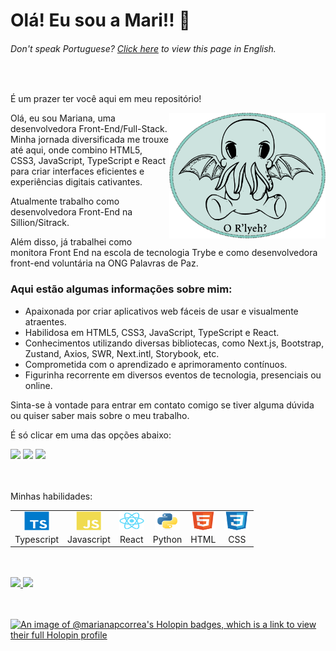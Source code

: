 <h1> Olá! Eu sou a Mari!! 👋 </h1>
<h6> Don't speak Portuguese? <a href="https://github.com/marianapcorrea/marianapcorrea/blob/master/README-en.md#-hi-im-mari--:~:text=Blame-,Hi!%20I%27m%20Mari!,-N%C3%A3o%20fala%20ingl%C3%AAs">Click here</a> to view this page in English.</h6>
</br>

<p>É um prazer ter você aqui em meu repositório!</p>

<div>
<img width="250" align="right" alt="cute-cthulhu" src="https://github.com/marianapcorrea/marianapcorrea/blob/master/cute-cthulhu.png">
</div>

<div> 
<p>Olá, eu sou Mariana, uma desenvolvedora Front-End/Full-Stack. Minha jornada diversificada me trouxe até aqui, onde combino HTML5, CSS3, JavaScript, TypeScript e React para criar interfaces eficientes e experiências digitais cativantes.</p>

<p>Atualmente trabalho como desenvolvedora Front-End na Sillion/Sitrack. </p>

<p>Além disso, já trabalhei como monitora Front End na escola de tecnologia Trybe e como desenvolvedora front-end voluntária na ONG Palavras de Paz.</p>

<h3>Aqui estão algumas informações sobre mim:</h3>
<ul>
<li>Apaixonada por criar aplicativos web fáceis de usar e visualmente atraentes.</li>
<li>Habilidosa em HTML5, CSS3, JavaScript, TypeScript e React.</li>
<li>Conhecimentos utilizando diversas bibliotecas, como Next.js, Bootstrap, Zustand, Axios, SWR, Next.intl, Storybook, etc. </li>
<li>Comprometida com o aprendizado e aprimoramento contínuos.</li>
<li>Figurinha recorrente em diversos eventos de tecnologia, presenciais ou online.</li>  
</ul>

<p>Sinta-se à vontade para entrar em contato comigo se tiver alguma dúvida ou quiser saber mais sobre o meu trabalho.</p>
  <p> É só clicar em uma das opções abaixo: </p>
  <a href = "mailto:mpcs270391@gmail.com"><img src="https://img.shields.io/badge/-Gmail-%23333?style=for-the-badge&logo=gmail&logoColor=white" target="_blank" alt'mpcs270391@gmail.com'></a>
  <a href="https://www.linkedin.com/in/marianapcorrea/" target="_blank"><img src="https://img.shields.io/badge/-LinkedIn-%230077B5?style=for-the-badge&logo=linkedin&logoColor=white" target="_blank"></a>   
  <a href="https://marianapcorrea.medium.com/" target="_blank"><img src="https://img.shields.io/badge/Medium-%23333?style=for-the-badge&logo=medium&logoColor=white" target="_blank" /></a> 
</div>
</br>

<div style="display: inline_block"><br>
  <p> Minhas habilidades: </p>
<table>
    <tr>
        <td align="center">  
            <img align="center" alt="Mari-TypeScript" height="30" width="40" src="https://raw.githubusercontent.com/devicons/devicon/master/icons/typescript/typescript-original.svg">
        </td>
        <td align="center">  
            <img align="center" alt="Mari-Js" height="30" width="40" src="https://raw.githubusercontent.com/devicons/devicon/master/icons/javascript/javascript-plain.svg">
        </td>
        <td align="center">  
            <img align="center" alt="Mari-React" height="30" width="40" src="https://raw.githubusercontent.com/devicons/devicon/master/icons/react/react-original.svg">
        </td>
        <td align="center">  
            <img align="center" alt="Mari-Python" height="30" width="40" src="https://raw.githubusercontent.com/devicons/devicon/master/icons/python/python-original.svg">
        </td align="center">
        <td>  
            <img align="center" alt="Mari-HTML" height="30" width="40" src="https://raw.githubusercontent.com/devicons/devicon/master/icons/html5/html5-original.svg">
        </td>
        <td align="center">  
            <img align="center" alt="Mari-CSS" height="30" width="40" src="https://raw.githubusercontent.com/devicons/devicon/master/icons/css3/css3-original.svg">
        </td>
    </tr>
    <tr>
        <td align="center"><span>Typescript</span></td>
        <td align="center"><span>Javascript</span></td>
        <td align="center"><span>React</span></td>
        <td align="center"><span>Python</span></td>
        <td align="center"><span>HTML</span></td>
        <td align="center"><span>CSS</span>
</table>
</div>
</br>
</br>
<div>
  <a href="https://github.com/marianapcorrea">
  <img height="180em" src="https://github-readme-stats-marianapcorrea.vercel.app//api?username=marianapcorrea&show_icons=true&theme=midnight-purple&include_all_commits=false&count_private=true"/>
  <img height="180em" src="https://github-readme-stats-marianapcorrea.vercel.app//api/top-langs/?username=marianapcorrea&layout=compact&langs_count=7&theme=midnight-purple&hide=shell"/>
</div>
</br>
</br>
 
[![An image of @marianapcorrea's Holopin badges, which is a link to view their full Holopin profile](https://holopin.me/marianapcorrea)](https://holopin.io/@marianapcorrea)



